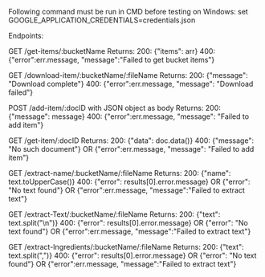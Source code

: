 Following command must be run in CMD before testing on Windows:
set GOOGLE_APPLICATION_CREDENTIALS=credentials.json

Endpoints:

GET /get-items/:bucketName
Returns:
200: {"items": arr}
400: {"error":err.message, "message":"Failed to get bucket items"}

GET /download-item/:bucketName/:fileName
Returns:
200: {"message": "Download complete"}
400: {"error":err.message, "message": "Download failed"}


POST /add-item/:docID with JSON object as body
Returns:
200: {"message": message}
400: {"error":err.message, "message": "Failed to add item"}

GET /get-item/:docID
Returns:
200: {"data": doc.data()}
400: {"message": "No such document"} OR {"error":err.message, "message": "Failed to add item"}


GET /extract-name/:bucketName/:fileName
Returns:
200: {"name": text.toUpperCase()}
400: {"error": results[0].error.message} OR {"error": "No text found"} OR {"error":err.message, "message":"Failed to extract text"}

GET /extract-Text/:bucketName/:fileName
Returns:
200: {"text": text.split("\n")}
400: {"error": results[0].error.message} OR {"error": "No text found"} OR {"error":err.message, "message":"Failed to extract text"}

GET /extract-Ingredients/:bucketName/:fileName
Returns:
200: {"text": text.split(",")}
400: {"error": results[0].error.message} OR {"error": "No text found"} OR {"error":err.message, "message":"Failed to extract text"}
